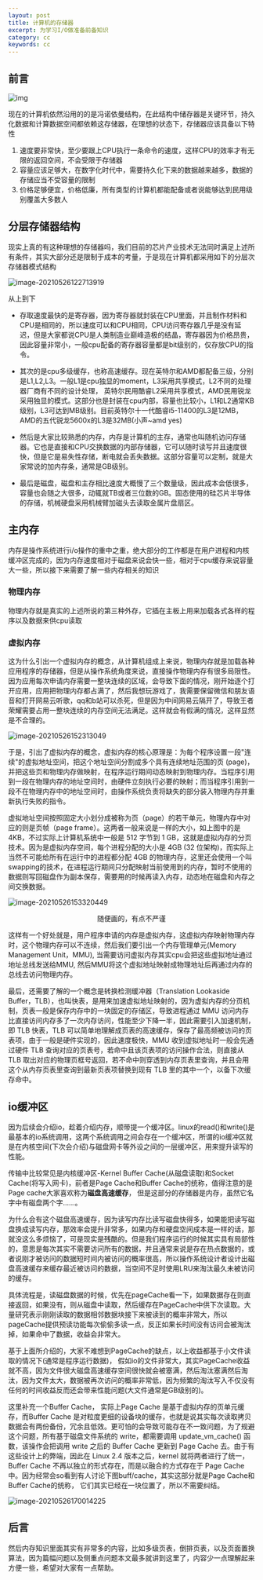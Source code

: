 ```yaml
---
layout: post
title: 计算机的存储器
excerpt: 为学习I/O做准备前备知识
category: cc
keywords: cc
---
```


## 前言

![img](https://img-blog.csdnimg.cn/20190506000228903.png?x-oss-process=image/watermark,type_ZmFuZ3poZW5naGVpdGk,shadow_10,text_aHR0cHM6Ly9ibG9nLmNzZG4ubmV0L3dlaXhpbl8zOTI4OTg3Ng==,size_16,color_FFFFFF,t_70)

现在的计算机依然沿用的的是冯诺依曼结构，在此结构中储存器是关键环节，持久化数据和计算数据空间都依赖这存储器，在理想的状态下，存储器应该具备以下特性

1. 速度要非常快，至少要跟上CPU执行一条命令的速度，这样CPU的效率才有无限的返回空间，不会受限于存储器
2. 容量应该足够大，在数字化时代中，需要持久化下来的数据越来越多，数据的存储应当不受容量的限制
3. 价格足够便宜，价格低廉，所有类型的计算机都能配备或者说能够达到民用级别覆盖大多数人

## 分层存储器结构

现实上真的有这种理想的存储器吗，我们目前的芯片产业技术无法同时满足上述所有条件，其实大部分还是限制于成本的考量，于是现在计算机都采用如下的分层次存储器模式结构

![image-20210526122713919](https://mypicgogo.oss-cn-hangzhou.aliyuncs.com/tuchuang20210526122713.png)

从上到下

- 存取速度最快的是寄存器，因为寄存器就封装在CPU里面，并且制作材料和CPU是相同的，所以速度可以和CPU相同，CPU访问寄存器几乎是没有延迟，但是大家都说CPU是人类制造业巅峰造极的结晶，寄存器因为价格昂贵，因此容量非常小，一般cpu配备的寄存器容量都是bit级别的，仅存放CPU的指令。

- 其次的是cpu多级缓存，也称高速缓存。现在英特尔和AMD都配备三级，分别是L1,L2,L3。一般L1是cpu独显的moment，L3采用共享模式，L2不同的处理器厂商有不同的设计处理， 英特尔民用酷睿L2采用共享模式，AMD民用锐龙采用独显的模式。这部分也是封装在cpu内部，容量也比较小，L1和L2通常KB级别，L3可达到MB级别。目前英特尔十一代酷睿i5-11400的L3是12MB， AMD的五代锐龙5600x的L3是32MB(小声~amd yes)
- 然后是大家比较熟悉的内存，内存是计算机的主存，通常也叫随机访问存储器。它也是直接和CPU交换数据的内部存储器，它可以随时读写并且速度很快，但是它是易失性存储，断电就会丢失数据。这部分容量可以定制，就是大家常说的加内存条，通常是GB级别。
- 最后是磁盘，磁盘和主存相比速度大概慢了三个数量级，因此成本会低很多，容量也会随之大很多，动辄就TB或者三位数的GB。固态使用的硅芯片半导体的存储，机械硬盘采用机械臂加磁头去读取金属片盘扇区。



## 主内存

内存是操作系统进行i/o操作的重中之重，绝大部分的工作都是在用户进程和内核缓冲区完成的，因为内存速度相对于磁盘来说会快一些，相对于cpu缓存来说容量大一些，所以接下来需要了解一些内存相关的知识

### 物理内存

物理内存就是真实的上述所说的第三种外存，它插在主板上用来加载各式各样的程序以及数据来供cpu读取

### 虚拟内存

这为什么引出一个虚拟内存的概念，从计算机组成上来说，物理内存就是加载各种应用程序的存储器，但是从操作系统角度来说，直接操作物理内存有很多局限性。因为应用每次申请内存需要一整块连续的区域，会导致下面的情况，刚开始逐个打开应用，应用把物理内存都占满了，然后我想玩游戏了，我需要保留微信和朋友语音和打开网易云听歌，qq和b站可以杀死，但是因为中间网易云隔开了，导致王者荣耀需要占用一整块连续的内存空间无法满足。这样就会有假满的情况，这样显然是不合理的。

![image-20210526152313049](https://mypicgogo.oss-cn-hangzhou.aliyuncs.com/tuchuang20210526152313.png)

于是，引出了虚拟内存的概念，虚拟内存的核心原理是：为每个程序设置一段"连续"的虚拟地址空间，把这个地址空间分割成多个具有连续地址范围的页 (page)，并把这些页和物理内存做映射，在程序运行期间动态映射到物理内存。当程序引用到一段在物理内存的地址空间时，由硬件立刻执行必要的映射；而当程序引用到一段不在物理内存中的地址空间时，由操作系统负责将缺失的部分装入物理内存并重新执行失败的指令。

虚拟地址空间按照固定大小划分成被称为页（page）的若干单元，物理内存中对应的则是页帧（page frame）。这两者一般来说是一样的大小，如上图中的是 4KB，不过实际上计算机系统中一般是 512 字节到 1 GB，这就是虚拟内存的分页技术。因为是虚拟内存空间，每个进程分配的大小是 4GB (32 位架构)，而实际上当然不可能给所有在运行中的进程都分配 4GB 的物理内存，这里还会使用一个叫swapping的技术，在进程运行期间只分配映射当前使用到的内存，暂时不使用的数据则写回磁盘作为副本保存，需要用的时候再读入内存，动态地在磁盘和内存之间交换数据。

![image-20210526153320449](https://mypicgogo.oss-cn-hangzhou.aliyuncs.com/tuchuang20210526153320.png)

<center>随便画的，有点不严谨</center>

这样有一个好处就是，用户程序申请的内存是虚拟内存，这虚拟内存映射物理内存时，这个物理内存可以不连续，然后我们要引出一个内存管理单元(Memory Management Unit，MMU),  当需要访问虚拟内存其实cpu会把这些虚拟地址通过地址总线发送给MMU, 然后MMU将这个虚拟地址映射成物理地址后再通过内存的总线去访问物理内存。

最后，还需要了解的一个概念是转换检测缓冲器（Translation Lookaside Buffer，TLB），也叫快表，是用来加速虚拟地址映射的，因为虚拟内存的分页机制，页表一般是保存内存中的一块固定的存储区，导致进程通过 MMU 访问内存比直接访问内存多了一次内存访问，性能至少下降一半，因此需要引入加速机制，即 TLB 快表，TLB 可以简单地理解成页表的高速缓存，保存了最高频被访问的页表项，由于一般是硬件实现的，因此速度极快，MMU 收到虚拟地址时一般会先通过硬件 TLB 查询对应的页表号，若命中且该页表项的访问操作合法，则直接从 TLB 取出对应的物理页框号返回，若不命中则穿透到内存页表里查询，并且会用这个从内存页表里查询到最新页表项替换到现有 TLB 里的其中一个，以备下次缓存命中。

## io缓冲区

因为后续会介绍io，趁着介绍内存，顺带提一个缓冲区。linux的read()和write()是最基本的io系统调用，这两个系统调用之间会存在一个缓冲区，所谓的io缓冲区就是在内核空间(下次会介绍)与磁盘网卡等外设之间的一层缓冲区，用来提升读写的性能。

传输中比较常见是内核缓冲区-Kernel Buffer Cache(从磁盘读取)和Socket Cache(将写入网卡)，前者是Page Cache和Buffer Cache的统称，值得注意的是Page cache大家喜欢称为**磁盘高速缓存**， 但是这部分的存储器是内存，虽然它名字中有磁盘两个字......。

为什么会有这个磁盘高速缓存，因为读写内存比读写磁盘快得多，如果能把读写磁盘换成读写内存，那效率会提升非常多，如果内存和硬盘空间成本是一样的话，那就没这么多烦恼了，可是现实是残酷的。但是我们程序运行的时候其实具有局部性的，意思是每次其实不需要访问所有的数据，并且通常来说是存在热点数据的，或者说刚才被访问的数据短时间内被访问的概率很高，所以操作系统设计者设计出磁盘高速缓存来缓存最近被访问的数据，当空间不足时使用LRU来淘汰最久未被访问的缓存。

具体流程是，读磁盘数据的时候，优先在pageCache看一下，如果数据存在则直接返回，如果没有，则从磁盘中读取，然后缓存在PageCache中供下次读取。大量研究表示刚刚读取的数据相邻数据块接下来被读到的概率非常大，所以pageCache提供预读功能每次偷偷多读一点，反正如果长时间没有访问会被淘汰掉，如果命中了数据，收益会非常大。

基于上面所介绍的，大家不难想到PageCache的缺点，以上收益都基于小文件读取的情况下(通常是程序运行数据)， 假如io的文件非常大，其实PageCache收益就不高，因为文件很大磁盘高速缓存空间很快就会被塞满，然后淘汰塞满然后淘汰，因为文件太大，数据被再次访问的概率非常低，因为频繁的淘汰写入不仅没有任何的时间收益反而还会带来性能问题(大文件通常是GB级别的)。



这里补充一个Buffer Cache， 实际上Page Cache 是基于虚拟内存的页单元缓存，而Buffer Cache 是对粒度更细的设备块的缓存，也就是说其实每次读取拷贝数据会有两份备份，冗余且低效。更可怕的会导致可能存在不一致问题，为了规避这个问题，所有基于磁盘文件系统的 write，都需要调用 update_vm_cache() 函数，该操作会把调用 write 之后的 Buffer Cache 更新到 Page Cache 去。由于有这些设计上的弊端，因此在 Linux 2.4 版本之后，kernel 就将两者进行了统一，Buffer Cache 不再以独立的形式存在，而是以融合的方式存在于 Page Cache 中。因为经常会so看到有人讨论下图buff/cache，其实这部分就是Page Cache和Buffer Cache的统称， 它们其实已经在一块位置了，所以不需要纠结。

![image-20210526170014225](https://mypicgogo.oss-cn-hangzhou.aliyuncs.com/tuchuang20210526170014.png)



## 后言

然后内存知识里面其实有非常多的内容，比如多级页表，倒排页表，以及页面置换算法，因为篇幅问题以及侧重点问题本文最多就讲到这里了，内容少一点理解起来方便一些，希望对大家有一点帮助。

















